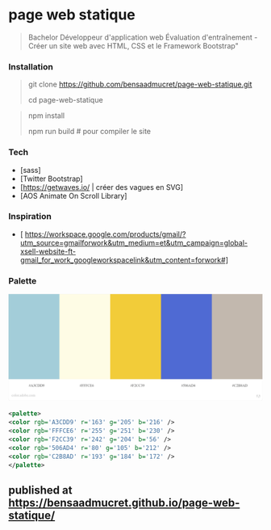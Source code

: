 # page web statique

> Bachelor Développeur d'application web
> Évaluation d'entraînement - Créer un site web avec HTML, CSS et le Framework Bootstrap"

### Installation
>git clone https://github.com/bensaadmucret/page-web-statique.git
> 
>cd page-web-statique

>npm install
> 
>npm run build # pour compiler le site


### Tech

- [sass]
- [Twitter Bootstrap]
- [https://getwaves.io/ | créer des vagues en SVG]
- [AOS Animate On Scroll Library]

### Inspiration

- [ https://workspace.google.com/products/gmail/?utm_source=gmailforwork&utm_medium=et&utm_campaign=global-xsell-website-ft-gmail_for_work_googleworkspacelink&utm_content=forwork#]

### Palette

![Screenshot](palette.jpeg)

```xml
<palette>
<color rgb='A3CDD9' r='163' g='205' b='216' />
<color rgb='FFFCE6' r='255' g='251' b='230' />
<color rgb='F2CC39' r='242' g='204' b='56' />
<color rgb='506AD4' r='80' g='105' b='212' />
<color rgb='C2B8AD' r='193' g='184' b='172' />
</palette>
```

## published at https://bensaadmucret.github.io/page-web-statique/
